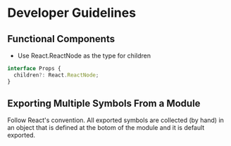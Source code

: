 # Developer Guidelines

## Functional Components

- Use React.ReactNode as the type for children

```js
interface Props {
  children?: React.ReactNode;
}
```

## Exporting Multiple Symbols From a Module

Follow React's convention. All exported symbols are collected (by hand) in an object that is defined at the botom of the
module and it is default exported.
